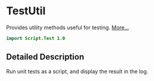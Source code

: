 # TestUtil

Provides utility methods useful for testing. [More...](#detailed-description)

```qml
import Script.Test 1.0
```

## Detailed Description

Run unit tests as a script, and display the result in the log.
